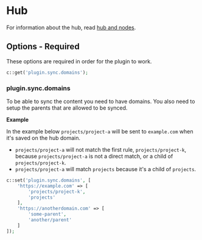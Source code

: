 # Hub

For information about the hub, read [hub and nodes](options.md).

## Options - Required

These options are required in order for the plugin to work.

```php
c::get('plugin.sync.domains');
```

### plugin.sync.domains

To be able to sync the content you need to have domains. You also need to setup the parents that are allowed to be synced.

**Example**

In the example below `projects/project-a` will be sent to `example.com` when it's saved on the hub domain.

- `projects/project-a` will not match the first rule, `projects/project-k`, because `projects/project-a` is not a direct match, or a child of `projects/project-k`.
- `projects/project-a` will match `projects` because it's a child of `projects`.

```php
c::set('plugin.sync.domains', [
    'https://example.com' => [
        'projects/project-k',
        'projects'
    ],
    'https://anotherdomain.com' => [
        'some-parent',
        'another/parent'
    ]
]);
```